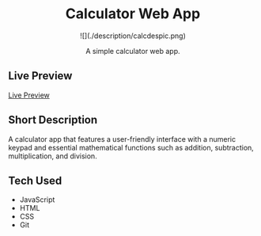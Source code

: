<h1 align="center">Calculator Web App</h1>

<div align="center">
![](./description/calcdespic.png)
</div>

<p align="center"> 
    A simple calculator web app.
    </p>

## Live Preview

[Live Preview](https://doubzero.github.io/calculator/)

## Short Description

A calculator app that features a user-friendly interface with a numeric keypad and essential mathematical functions such as addition, subtraction, multiplication, and division.

## Tech Used

- JavaScript
- HTML
- CSS
- Git
